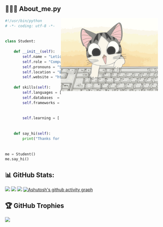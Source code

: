 ## 👩🏻‍💻 About_me.py

<img align="right" src="assets/cat_typing_on_a_computer.gif" alt="cat typing on a computer" width="320" /> 

```python
#!/usr/bin/python
# -*- coding: utf-8 -*-


class Student:

    def __init__(self):
        self.name = "Letícia Milan"
        self.role = "Computer Science Student"
        self.pronouns = "She/Her"
        self.location = "Brazil"
        self.website = "https://dev-folio-v.vercel.app"

    def skills(self):
        self.languages = ["Python", "R", "Java", "JavaScript", "TypeScript"]
        self.databases  = ["PostgreSQL", "MongoDB", "MySQL", "SQL Server"]
        self.frameworks = ["Pandas","Numpy", "Plotly", "Matplotlib", "Flask",  
                          "Django", "TensorFlow", "scikit-learn", "React.js", 
                          "Chart.js", "Next.js", "GraphQL", "Spring boot"]
        self.learning = [ "Data Science with Python, R and SQL",
                          "Machine Learning algorithms"]

    def say_hi(self):
        print("Thanks for dropping by, hope you find interesting my profile :)")


me = Student()
me.say_hi()
```

## 📊 GitHub Stats:
![](https://github-readme-stats.vercel.app/api?username=LeticiaMilan&theme=dracula&hide_border=true&include_all_commits=true&count_private=true)
![](https://github-readme-streak-stats.herokuapp.com/?user=LeticiaMilan&theme=dracula&hide_border=true)
![](https://github-readme-stats.vercel.app/api/top-langs/?username=LeticiaMilan&theme=dracula&hide_border=true&include_all_commits=true&count_private=true&layout=compact)
[![Ashutosh's github activity graph](https://github-readme-activity-graph.vercel.app/graph?username=LeticiaMilan&theme=dracula)](https://github.com/ashutosh00710/github-readme-activity-graph)

## 🏆 GitHub Trophies
![](https://github-profile-trophy.vercel.app/?username=LeticiaMilan&theme=dracula&no-frame=true&no-bg=false&margin-w=4)
